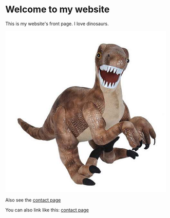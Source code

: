 # Welcome to my website

This is my website's front page. I love dinosaurs.

![dinosaur](images/dinosaur.jpg)

Also see the [contact page](contact.md)

You can also link like this: [contact page](contact)

